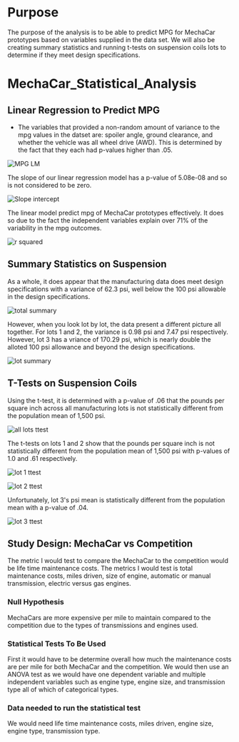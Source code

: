 # Purpose

The purpose of the analysis is to be able to predict MPG for MechaCar prototypes based on variables supplied in the data set.  We will also be creating summary statistics and running t-tests on suspension coils lots to determine if they meet design specifications.

# MechaCar_Statistical_Analysis

## Linear Regression to Predict MPG
* The variables that provided a non-random amount of variance to the mpg values in the datset are: spoiler angle, ground clearance, and whether the vehicle was all wheel drive (AWD).  This is determined by the fact that they each had p-values higher than .05.

![MPG LM](https://user-images.githubusercontent.com/78942457/120943989-36e77d00-c700-11eb-92af-14a50224c466.PNG)

The slope of our linear regression model has a p-value of 5.08e-08 and so is not considered to be zero.

![Slope intercept](https://user-images.githubusercontent.com/78942457/120944351-030d5700-c702-11eb-82d6-98dc44e47109.PNG)

The linear model predict mpg of MechaCar prototypes effectively.  It does so due to the fact the independent variables explain over 71% of the variability in the mpg outcomes.

![r squared](https://user-images.githubusercontent.com/78942457/120944429-6bf4cf00-c702-11eb-8107-f3534cdd973a.PNG)

## Summary Statistics on Suspension

As a whole, it does appear that the manufacturing data does meet design specifications with a variance of 62.3 psi, well below the 100 psi allowable in the design specifications.

![total summary](https://user-images.githubusercontent.com/78942457/120944554-2258b400-c703-11eb-8f4a-1c313925cd76.PNG)

However, when you look lot by lot, the data present a different picture all together.  For lots 1 and 2, the variance is 0.98 psi and 7.47 psi respectively.  However, lot 3 has a vriance of 170.29 psi, which is nearly double the alloted 100 psi allowance and beyond the design specifications.

![lot summary](https://user-images.githubusercontent.com/78942457/120944605-6ba90380-c703-11eb-810c-ff01293407ad.PNG)

## T-Tests on Suspension Coils

Using the t-test, it is determined with a p-value of .06 that the pounds per square inch across all manufacturing lots is not statistically different from the population mean of 1,500 psi.

![all lots ttest](https://user-images.githubusercontent.com/78942457/120944838-9778b900-c704-11eb-9e84-2ea9551afb38.PNG)

The t-tests on lots 1 and 2 show that the pounds per square inch is not statistically different from the population mean of 1,500 psi with p-values of 1.0 and .61 respectively.

![lot 1 ttest](https://user-images.githubusercontent.com/78942457/120944875-cb53de80-c704-11eb-8bef-75de347c05f9.PNG)

![lot 2 ttest](https://user-images.githubusercontent.com/78942457/120944877-ce4ecf00-c704-11eb-8eb9-3dcd88b7bd44.PNG)

Unfortunately, lot 3's psi mean is statistically different from the population mean with a p-value of .04.

![lot 3 ttest](https://user-images.githubusercontent.com/78942457/120944902-f0e0e800-c704-11eb-9cff-1a4fd79333f8.PNG)


## Study Design: MechaCar vs Competition

The metric I would test to compare the MechaCar to the competition would be life time maintenance costs.  The metrics I would test is total maintenance costs, miles driven, size of engine, automatic or manual transmission, electric versus gas engines.

### Null Hypothesis

MechaCars are more expensive per mile to maintain compared to the competition due to the types of transmissions and engines used.

### Statistical Tests To Be Used

First it would have to be determine overall how much the maintenance costs are per mile for both MechaCar and the competition.  We would then use an ANOVA test as we would have one dependent variable and multiple independent variables such as engine type, engine size, and transmission type all of which of categorical types.

### Data needed to run the statistical test
We would need life time maintenance costs, miles driven, engine size, engine type, transmission type.
